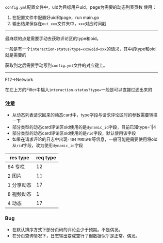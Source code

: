 `config.yml`配置文件中，uid为目标用户uid，page为需要的动态列表页数
使用：
1. 在配置文件中配置好uid和page，run main.go
2. 输出结果保存在`out_xxx`文件夹中，`xxx`对应时间戳

---

最麻烦的点是需要手动去获取评论区的type和oid。

一般是有一个`interaction-status?type=xxx&oid=xxx`的请求，其中的type和oid就是需要的

获取到之后需要手动写到`config.yml`文件的对应键上。

---

F12->Network

在左上方的Filter中输入`interaction-status?type=`一般是可以直接过滤出来的

### 注意

- 从动态列表请求回来的动态card中，type字段与请求评论区时的参数需要转换一下
- 部分类型的动态card评论区oid使用的是`dynamic_id`字段，目前已知type=1|4
- 部分类型的动态card评论区oid使用的是`rid`字段，默认使用该字段
- 如果在请求评论的日志中出现`-404` `啥都没有`等信息，一般可能是需要使用将oid从`rid`字段，改为使用`dynamic_id`字段

| res type   | req type |
| ---------- | -------- |
| 64 专栏    | 12       |
| 2 图片     | 11       |
| 1 分享动态 | 17       |
| 8 视频动态 | 1        |
| 4 动态     | 17       |

### Bug

- 在默认排序方式下部分页码的评论会少于预期。不是偶发。
- 在分页查询情况下，日志输出变成空行？但数据似乎是正常。偶发。